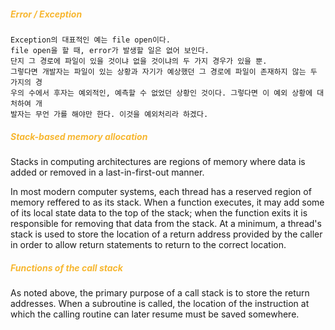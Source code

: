 ##### <span style='color:#f7b731'>Error / Exception</span>

	Exception의 대표적인 예는 file open이다. 
	file open을 할 때, error가 발생할 일은 없어 보인다.
	단지 그 경로에 파일이 있을 것이냐 없을 것이냐의 두 가지 경우가 있을 뿐.
	그렇다면 개발자는 파일이 있는 상황과 자기가 예상했던 그 경로에 파일이 존재하지 않는 두 가지의 경
	우의 수에서 후자는 예외적인, 예측할 수 없었던 상황인 것이다. 그렇다면 이 예외 상황에 대처하여 개
	발자는 무언 가를 해야만 한다. 이것을 예외처리라 하겠다.

##### <span style='color:#f7b731'>Stack-based memory allocation</span>

Stacks in computing architectures are regions of memory where data is added or removed in a last-in-first-out manner.

In most modern computer systems, each thread has a reserved region of memory reffered to as its stack. When a function executes, it may add some of its local state data to the top of the stack; when the function exits it is responsible for removing that data from the stack.
At a minimum, a thread's stack is used to store the location of a return address provided by the caller in order to allow return statements to return to the correct location.

##### <span style='color:#f7b731'>Functions of the call stack</span>

As noted above, the primary purpose of a call stack is to store the return addresses.
When a subroutine is called, the location of the instruction at which the calling routine can later resume must be saved somewhere.